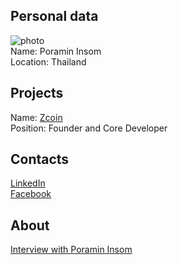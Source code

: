 ## Personal data
![ photo](photo/poramin_insom.jpf)  
Name: Poramin Insom  
Location: Thailand
## Projects 
Name: [Zcoin](../projects/zcoin.md)  
Position: Founder and Core Developer 
## Contacts
[LinkedIn](https://www.linkedin.com/in/poramin/?ppe=1)  
[Facebook](https://www.facebook.com/poramin)  
## About
[Interview with Poramin Insom](https://youtu.be/4xCgBu_LcqA)
